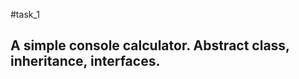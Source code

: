 #task_1

A simple console calculator. Abstract class, inheritance, interfaces.
---------------------------------------------------------------------
